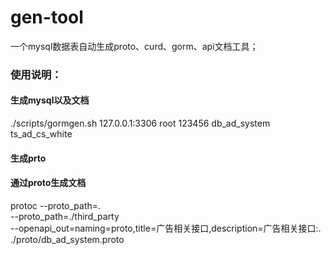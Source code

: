 # gen-tool

一个mysql数据表自动生成proto、curd、gorm、api文档工具；

### 使用说明：


#### 生成mysql以及文档
./scripts/gormgen.sh 127.0.0.1:3306 root 123456 db_ad_system ts_ad_cs_white

#### 生成prto


#### 通过proto生成文档
protoc --proto_path=. \
--proto_path=./third_party \
--openapi_out=naming=proto,title=广告相关接口,description=广告相关接口:. \
./proto/db_ad_system.proto
